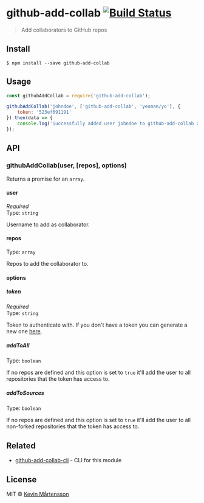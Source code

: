 # github-add-collab [![Build Status](https://travis-ci.org/kevva/github-add-collab.svg?branch=master)](https://travis-ci.org/kevva/github-add-collab)

> Add collaborators to GitHub repos


## Install

```
$ npm install --save github-add-collab
```


## Usage

```js
const githubAddCollab = require('github-add-collab');

githubAddCollab('johndoe', ['github-add-collab', 'yeoman/yo'], {
	token: '523ef691191'
}).then(data => {
	console.log('Successfully added user johndoe to github-add-collab and yeoman/yo');
});
```


## API

### githubAddCollab(user, [repos], options)

Returns a promise for an `array`.

#### user

*Required*<br>
Type: `string`

Username to add as collaborator.

#### repos

Type: `array`

Repos to add the collaborator to.

#### options

##### token

*Required*<br>
Type: `string`

Token to authenticate with. If you don't have a token you can generate a new one [here](https://github.com/settings/tokens/new).

##### addToAll

Type: `boolean`

If no repos are defined and this option is set to `true` it'll add the user to all repositories that the token has access to.

##### addToSources

Type: `boolean`

If no repos are defined and this option is set to `true` it'll add the user to all non-forked repositories that the token has access to.


## Related

* [github-add-collab-cli](https://github.com/kevva/github-add-collab-cli) - CLI for this module


## License

MIT © [Kevin Mårtensson](https://github.com/kevva)
